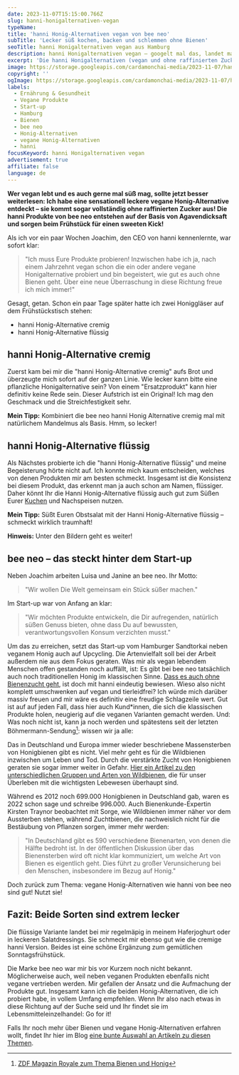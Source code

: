 ```yaml
---
date: 2023-11-07T15:15:00.766Z
slug: hanni-honigalternativen-vegan
typeName:
title: 'hanni Honig-Alternativen vegan von bee neo'
subTitle: 'Lecker süß kochen, backen und schlemmen ohne Bienen'
seoTitle: hanni Honigalternativen vegan aus Hamburg
description: hanni Honigalternativen vegan – googelt mal das, landet man beim Hamburger Start-up bee neo. Erfahrt jetzt alles über die Produkte und das Unternehmen!
excerpt: 'Die hanni Honigalternativen (vegan und ohne raffinierten Zucker) haben es ganz schön in sich. Ich habe sie probiert und für gut befunden. Ganz nebenbei habe ich mir das Hamburger Start-up bee neo, von dem die hanni-Produkte stammen, auch direkt mal näher angeschaut.'
image: https://storage.googleapis.com/cardamonchai-media/2023-11-07/hanni-honigalternativen-30-jpg-imagine-080808_8b6552_2048_1536/640.webp
copyright: ''
ogImage: https://storage.googleapis.com/cardamonchai-media/2023-11-07/hanni-honigalternativen-vegan-og-jpg-imagine-080808_b48259_1200_628/640.webp
labels:
  - Ernährung & Gesundheit
  - Vegane Produkte
  - Start-up
  - Hamburg
  - Bienen
  - bee neo
  - Honig-Alternativen
  - vegane Honig-Alternativen
  - hanni
focusKeyword: hanni Honigalternativen vegan
advertisement: true
affiliate: false
language: de
---
```


**Wer vegan lebt und es auch gerne mal süß mag, sollte jetzt besser weiterlesen: Ich habe eine sensationell leckere vegane Honig-Alternative entdeckt – sie kommt sogar vollständig ohne raffinierten Zucker aus! Die hanni Produkte von bee neo entstehen auf der Basis von Agavendicksaft und sorgen beim Frühstück für einen sweeten Kick!**

Als ich vor ein paar Wochen Joachim, den CEO von hanni kennenlernte, war sofort klar:

> "Ich muss Eure Produkte probieren! Inzwischen habe ich ja, nach einem Jahrzehnt vegan schon die ein oder andere vegane Honigalternative probiert und bin begeistert, wie gut es auch ohne Bienen geht. Über eine neue Überraschung in diese Richtung freue ich mich immer!"

Gesagt, getan. Schon ein paar Tage später hatte ich zwei Honiggläser auf dem Frühstückstisch stehen:

- hanni Honig-Alternative cremig
- hanni Honig-Alternative flüssig

## hanni Honig-Alternative cremig

Zuerst kam bei mir die "hanni Honig-Alternative cremig" aufs Brot und überzeugte mich sofort auf der ganzen Linie. Wie lecker kann bitte eine pflanzliche Honigalternative sein? Von einem "Ersatzprodukt" kann hier definitiv keine Rede sein. Dieser Aufstrich ist ein Original! Ich mag den Geschmack und die Streichfestigkeit sehr.

**Mein Tipp:** Kombiniert die bee neo hanni Honig Alternative cremig mal mit natürlichem Mandelmus als Basis. Hmm, so lecker!

## hanni Honig-Alternative flüssig

Als Nächstes probierte ich die "hanni Honig-Alternative flüssig" und meine Begeisterung hörte nicht auf. Ich konnte mich kaum entscheiden, welches von denen Produkten mir am besten schmeckt. Insgesamt ist die Konsistenz bei diesem Produkt, das erkennt man ja auch schon am Namen, flüssiger. Daher könnt Ihr die Hanni Honig-Alternative flüssig auch gut zum Süßen Eurer [Kuchen](/2014/10/bananengugelhupf-marmorstyle-vegan/) und Nachspeisen nutzen.

**Mein Tipp:** Süßt Euren Obstsalat mit der Hanni Honig-Alternative flüssig – schmeckt wirklich traumhaft!

**Hinweis:** Unter den Bildern geht es weiter!

<Gallery name="hanni-honigalternative-vegan-1" />

## bee neo – das steckt hinter dem Start-up

Neben Joachim arbeiten Luisa und Janine an bee neo. Ihr Motto:

> "Wir wollen Die Welt gemeinsam ein Stück süßer machen."

Im Start-up war von Anfang an klar:

> "Wir möchten Produkte entwickeln, die Dir aufregenden, natürlich süßen Genuss bieten, ohne dass Du auf bewussten, verantwortungsvollen Konsum verzichten musst."

Um das zu erreichen, setzt das Start-up vom Hamburger Sandtorkai neben veganem Honig auch auf Upcycling. Die Artenvielfalt soll bei der Arbeit außerdem nie aus dem Fokus geraten. Was mir als vegan lebendem Menschen offen gestanden noch auffällt, ist: Es gibt bei bee neo tatsächlich auch noch traditionellen Honig im klassischen Sinne. [Dass es auch ohne Bienenzucht geht](/2014/10/honig-das-ist-jetzt-aber-wirklich-uebertrieben-oder/), ist doch mit hanni eindeutig bewiesen. Wieso also nicht komplett umschwenken auf vegan und tierleidfrei? Ich würde mich darüber massiv freuen und mir wäre es definitiv eine freudige Schlagzeile wert. Gut ist auf auf jeden Fall, dass hier auch Kund\*innen, die sich die klassischen Produkte holen, neugierig auf die veganen Varianten gemacht werden. Und: Was noch nicht ist, kann ja noch werden und spätestens seit der letzten Böhmermann-Sendung[^1]: wissen wir ja alle:

Das in Deutschland und Europa immer wieder beschriebene Massensterben von Honigbienen gibt es nicht. Viel mehr geht es für die Wildbienen inzwischen um Leben und Tod. Durch die verstärkte Zucht von Honigbienen geraten sie sogar immer weiter in Gefahr. [Hier ein Artikel zu den unterschiedlichen Gruppen und Arten von Wildbienen](/2021/05/wildbienen-arten-und-gruppen/), die für unser Überleben mit die wichtigsten Lebewesen überhaupt sind.

Während es 2012 noch 699.000 Honigbienen in Deutschland gab, waren es 2022 schon sage und schreibe 996.000. Auch Bienenkunde-Expertin Kirsten Traynor beobachtet mit Sorge, wie Wildbienen immer näher vor dem Aussterben stehen, während Zuchtbienen, die nachweislich nicht für die Bestäubung von Pflanzen sorgen, immer mehr werden:

> "In Deutschland gibt es 590 verschiedene Bienenarten, von denen die Hälfte bedroht ist. In der öffentlichen Diskussion über das Bienensterben wird oft nicht klar kommuniziert, um welche Art von Bienen es eigentlich geht. Dies führt zu großer Verunsicherung bei den Menschen, insbesondere im Bezug auf Honig."

Doch zurück zum Thema: vegane Honig-Alternativen wie hanni von bee neo sind gut! Nutzt sie!

## Fazit: Beide Sorten sind extrem lecker

Die flüssige Variante landet bei mir regelmäpig in meinem Haferjoghurt oder in leckeren Salatdressings. Sie schmeckt mir ebenso gut wie die cremige hanni Version. Beides ist eine schöne Ergänzung zum gemütlichen Sonntagsfrühstück.

Die Marke bee neo war mir bis vor Kurzem noch nicht bekannt. Möglicherweise auch, weil neben veganen Produkten ebenfalls nicht vegane vertrieben werden. Mir gefallen der Ansatz und die Aufmachung der Produkte gut. Insgesamt kann ich die beiden Honig-Alternativen, die ich probiert habe, in vollem Umfang empfehlen. Wenn Ihr also nach etwas in diese Richtung auf der Suche seid und Ihr findet sie im Lebensmitteleinzelhandel: Go for it!

Falls Ihr noch mehr über Bienen und vegane Honig-Alternativen erfahren wollt, findet Ihr hier im Blog [eine bunte Auswahl an Artikeln zu diesen Themen](https://soundsvegan.com/tag/bienen).

<Gallery name="hanni-honigalternative-vegan-2" />

[^1]: [ZDF Magazin Royale zum Thema Bienen und Honig](https://www.watson.de/unterhaltung/prominente/476458719-zdf-magazin-royale-jan-boehmermann-deckt-dreiste-umweltmasche-fuer-profit-auf)
